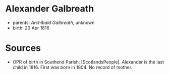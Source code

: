 # Alexander Galbreath

- parents: *Archibald Galbreath*, unknown
- birth: 20 Apr 1816


# Sources

- OPR of birth in Southend Parish: [ScotlandsPeople].  Alexander is the last child in 1816.  First was born in 1804.  No record of mother.
